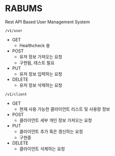 # RABUMS
Rest API Based User Management System

`/v1/user`
* GET
  * Healthcheck 용
* POST
  * 유저 정보 가져오는 요청
  * 구현됨, 테스트 필요
* PUT
  * 유저 정보 입력하는 요청
* DELETE
  * 유저 정보 삭제하는 요청

`/v1/client`
* GET
  * 현재 사용 가능한 클라이언트 리스트 및 사용량 정보
* POST
  * 클라이언트 세부 개인 정보 가져오는 요청
* PUT
  * 클라이언트 추가 혹은 갱신하는 요청
  * 구현중
* DELETE
  * 클라이언트 삭제하는 요청